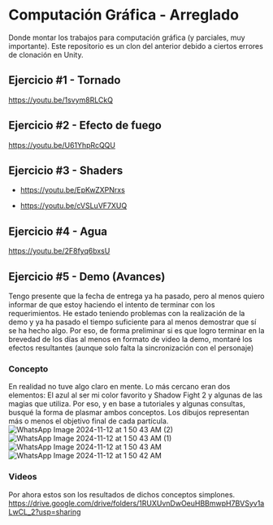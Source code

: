 # Computación Gráfica - Arreglado
Donde montar los trabajos para computación gráfica (y parciales, muy importante). Este repositorio es un clon del anterior debido a ciertos errores de clonación en Unity.

## Ejercicio #1 - Tornado
https://youtu.be/1svym8RLCkQ

## Ejercicio #2 - Efecto de fuego
https://youtu.be/U61YhpRcQQU

## Ejercicio #3 - Shaders
- https://youtu.be/EpKwZXPNrxs

- https://youtu.be/cVSLuVF7XUQ

## Ejercicio #4 - Agua
https://youtu.be/2F8fyq6bxsU

## Ejercicio #5 - Demo (Avances)
Tengo presente que la fecha de entrega ya ha pasado, pero al menos quiero informar de que estoy haciendo el intento de terminar con los requerimientos. He estado teniendo problemas con la realización de la demo y ya ha pasado el tiempo suficiente para al menos demostrar que sí se ha hecho algo. Por eso, de forma preliminar si es que logro terminar en la brevedad de los días al menos en formato de video la demo, montaré los efectos resultantes (aunque solo falta la sincronización con el personaje)

### Concepto
En realidad no tuve algo claro en mente. Lo más cercano eran dos elementos: El azul al ser mi color favorito y Shadow Fight 2 y algunas de las magias que utiliza. Por eso, y en base a tutoriales y algunas consultas, busqué la forma de plasmar ambos conceptos. Los dibujos representan más o menos el objetivo final de cada partícula.
![WhatsApp Image 2024-11-12 at 1 50 43 AM (2)](https://github.com/user-attachments/assets/2fbb9a95-ff4b-48a1-badd-3c9fb762ff9e)
![WhatsApp Image 2024-11-12 at 1 50 43 AM (1)](https://github.com/user-attachments/assets/ffef6a5f-948d-4a09-9185-a7010bb6de66)
![WhatsApp Image 2024-11-12 at 1 50 43 AM](https://github.com/user-attachments/assets/a099c1af-3efa-41f0-b82a-12e3dfaac534)
![WhatsApp Image 2024-11-12 at 1 50 42 AM](https://github.com/user-attachments/assets/24c7744e-62b6-4177-b309-8fc3dee9e7a5)

### Videos
Por ahora estos son los resultados de dichos conceptos simplones.
https://drive.google.com/drive/folders/1RUXUvnDwOeuHBBmwpH7BVSyv1aLwCL_2?usp=sharing

